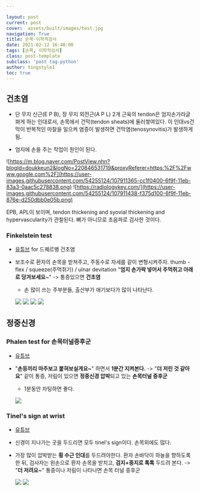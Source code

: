 ```yaml
---

layout: post
current: post 
cover:  assets/built/images/test.jpg
navigation: True
title: 손목-이학적검사  
date: 2021-02-12 16:40:00
tags: [손목, 이학적검사] 
class: post-template 
subclass: 'post tag-python' 
author: tingstyle1 
toc: true
---
```


## 건초염

- 단 무지 신근(E P B), 장 무지 외전근(A P L) 2개 근육의 tendon은 엄지손가라글 펴게 하는 인대로서, 손목에서 건막(tendon sheats)에 둘러쌓여있다. 이 인대vs건막이 반복적인 마찰을 일으켜 염증이 발생하면 건막염(tenosynovitis)가 발생하게 됨.

- 엄지에 손을 주는 작업이 원인이 된다.
  
![https://m.blog.naver.com/PostView.nhn?blogId=doukkeun2&logNo=220846531719&proxyReferer=https:%2F%2Fwww.google.com%2F](https://user-images.githubusercontent.com/54255124/107911365-cc1f0400-6f9f-11eb-83a3-0aac5c278838.png)
  ![https://radiologykey.com/](https://user-images.githubusercontent.com/54255124/107911438-f375d100-6f9f-11eb-876e-d250dbb0e05b.png)
  
  EPB, APL이 보이며, tendon thickening and syovial thickening and hypervascularity가 관찰된다. 뼈가 아니므로 초음파로 검사한 것이다.



### Finkelstein test
- [유튜브](https://www.youtube.com/watch?v=s3S7j6w9uPM) for 드퀘르뱅 건초염

- 보조수로 환자의 손목을 받쳐주고, 주동수로 자세를 같이 변형시켜주자.
  thumb - flex / squeeze(주먹쥐기) / ulnar devitation
  "**엄지 손가락 넣어서 주먹쥐고 아래로 당겨보세요**~" -> 통증있으면 **건초염**

  - 손 많이 쓰는 주부분들, 출산부가 애기보다가 많이 나타난다.

  ![](https://user-images.githubusercontent.com/54255124/107911446-f7a1ee80-6f9f-11eb-86b3-c873bfb11c79.png)
  ![](https://user-images.githubusercontent.com/54255124/107911449-f96bb200-6f9f-11eb-9d27-7c6928be1369.png)
  ![](https://user-images.githubusercontent.com/54255124/107911468-04264700-6fa0-11eb-84bb-93aa853a50e2.png)
  ![](https://user-images.githubusercontent.com/54255124/107911476-07213780-6fa0-11eb-97d7-43031fcb9e0a.png)





## 정중신경

### Phalen test for 손목터널증후군
- [유튜브](https://www.youtube.com/watch?v=s3S7j6w9uPM)

- "**손등끼리 마주보고 붙혀보실게요~**" 하면서 **1분간 지켜본다.** -> "**더 저린 것 같아요**" 같이 통증, 저림이 있으면 **정중신경 압박**되고 있는 **손목터널 증후군**

  - 1분동안 차팅하면 좋다.

  ![](https://user-images.githubusercontent.com/54255124/107911481-0a1c2800-6fa0-11eb-954b-b3edef6551de.png)





### Tinel's sign at wrist
- [유튜브](https://www.youtube.com/watch?v=s3S7j6w9uPM)

- 신경이 지나가는 곳을 두드리면 모두 tinel's sign이다. 손목외에도 많다.
- 가장 많이 압박받는 **횡 수근 인대**를 두드려야한다.
  환자 손바닥이 하늘을 향하도록 한 뒤,
  검사자는 왼손으로 환자 손목을 받치고, **검지+중지로 톡톡** 두드려 본다.
  -> "**더 저려요~**" 통증이나 저림이 나타나면 손목 터널 증후군
  
  ![](https://user-images.githubusercontent.com/54255124/107911486-0c7e8200-6fa0-11eb-8fcf-06de2b11105a.png)
  ![](https://user-images.githubusercontent.com/54255124/107911492-0ee0dc00-6fa0-11eb-9688-90b00c7054f8.png)

